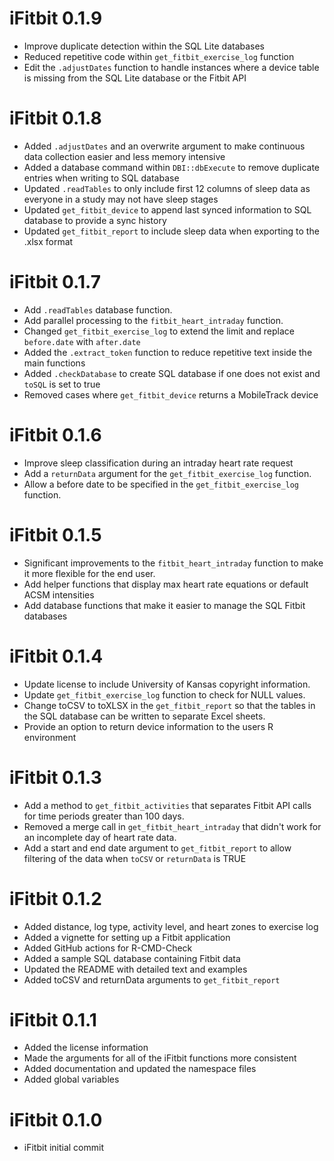 # iFitbit 0.1.9
* Improve duplicate detection within the SQL Lite databases
* Reduced repetitive code within `get_fitbit_exercise_log` function
* Edit the `.adjustDates` function to handle instances where a device table is missing from the SQL Lite database or the Fitbit API

# iFitbit 0.1.8
* Added `.adjustDates` and an overwrite argument to make continuous data collection easier and less memory intensive
* Added a database command within `DBI::dbExecute` to remove duplicate entries when writing to SQL database
* Updated `.readTables` to only include first 12 columns of sleep data as everyone in a study may not have sleep stages
* Updated `get_fitbit_device` to append last synced information to SQL database to provide a sync history
* Updated `get_fitbit_report` to include sleep data when exporting to the .xlsx format


# iFitbit 0.1.7
* Add `.readTables` database function.
* Add parallel processing to the `fitbit_heart_intraday` function.
* Changed `get_fitbit_exercise_log` to extend the limit and replace `before.date` with `after.date`
* Added the `.extract_token` function to reduce repetitive text inside the main functions
* Added `.checkDatabase` to create SQL database if one does not exist and `toSQL` is set to true
* Removed cases where `get_fitbit_device` returns a MobileTrack device

# iFitbit 0.1.6
* Improve sleep classification during an intraday heart rate request
* Add a `returnData` argument for the `get_fitbit_exercise_log` function.
* Allow a before date to be specified in the `get_fitbit_exercise_log` function.

# iFitbit 0.1.5
* Significant improvements to the `fitbit_heart_intraday` function to make it more flexible for the end user.
* Add helper functions that display max heart rate equations or default ACSM intensities
* Add database functions that make it easier to manage the SQL Fitbit databases

# iFitbit 0.1.4
* Update license to include University of Kansas copyright information.
* Update `get_fitbit_exercise_log` function to check for NULL values.
* Change toCSV to toXLSX in the `get_fitbit_report` so that the tables in the SQL database can be written to separate Excel sheets.
* Provide an option to return device information to the users R environment

# iFitbit 0.1.3
* Add a method to `get_fitbit_activities` that separates Fitbit API calls for time periods greater than 100 days.
* Removed a merge call in `get_fitbit_heart_intraday` that didn't work for an incomplete day of heart rate data.
* Add a start and end date argument to `get_fitbit_report` to allow filtering of the data when `toCSV` or `returnData` is TRUE

# iFitbit 0.1.2

* Added distance, log type, activity level, and heart zones to exercise log
* Added a vignette for setting up a Fitbit application
* Added GitHub actions for R-CMD-Check
* Added a sample SQL database containing Fitbit data
* Updated the README with detailed text and examples
* Added toCSV and returnData arguments to `get_fitbit_report`


# iFitbit 0.1.1

* Added the license information
* Made the arguments for all of the iFitbit functions more consistent
* Added documentation and updated the namespace files
* Added global variables

# iFitbit 0.1.0

* iFitbit initial commit
